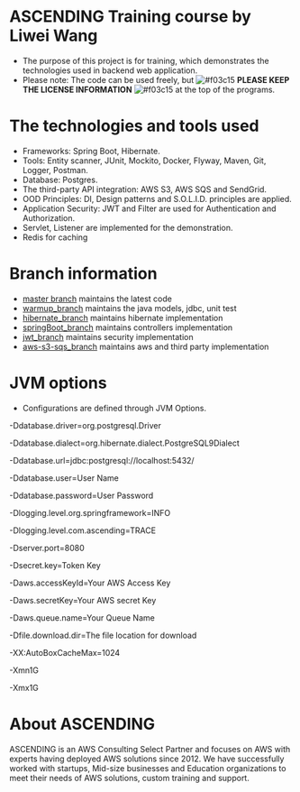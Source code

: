 # ASCENDING Training course by Liwei Wang
* The purpose of this project is for training, which demonstrates the technologies used in backend web application. 
* Please note: The code can be used freely, but ![#f03c15](https://placehold.it/13/f03c15/000000?text=+) **PLEASE KEEP THE LICENSE INFORMATION** ![#f03c15](https://placehold.it/13/f03c15/000000?text=+) at the top of the programs. 

# The technologies and tools used 
* Frameworks: Spring Boot, Hibernate.
* Tools: Entity scanner, JUnit, Mockito, Docker, Flyway, Maven, Git, Logger, Postman.
* Database: Postgres.
* The third-party API integration: AWS S3, AWS SQS and SendGrid.
* OOD Principles: DI, Design patterns and S.O.L.I.D. principles are applied. 
* Application Security: JWT and Filter are used for Authentication and Authorization. 
* Servlet, Listener are implemented for the demonstration.
* Redis for caching

# Branch information

* [master branch](https://github.com/daveywang/Training-Project/tree/master) maintains the latest code
* [warmup_branch](https://github.com/daveywang/Training-Project/tree/warm-up) maintains the java models, jdbc, unit test
* [hibernate_branch](https://github.com/daveywang/Training-Project/tree/hibernate) maintains hibernate implementation
* [springBoot_branch](https://github.com/daveywang/Training-Project/tree/spring-boot) maintains controllers implementation
* [jwt_branch](https://github.com/daveywang/Training-Project/tree/jwt) maintains security implementation
* [aws-s3-sqs_branch](https://github.com/daveywang/Training-Project/tree/aws-s3-sqs)  maintains aws and third party implementation

# JVM options
* Configurations are defined through JVM Options.

-Ddatabase.driver=org.postgresql.Driver

-Ddatabase.dialect=org.hibernate.dialect.PostgreSQL9Dialect

-Ddatabase.url=jdbc:postgresql://localhost:5432/<Database Name>

-Ddatabase.user=User Name

-Ddatabase.password=User Password

-Dlogging.level.org.springframework=INFO

-Dlogging.level.com.ascending=TRACE

-Dserver.port=8080

-Dsecret.key=Token Key

-Daws.accessKeyId=Your AWS Access Key

-Daws.secretKey=Your AWS secret Key

-Daws.queue.name=Your Queue Name

-Dfile.download.dir=The file location for download

-XX:AutoBoxCacheMax=1024

-Xmn1G

-Xmx1G

# About ASCENDING

ASCENDING is an AWS Consulting Select Partner and focuses on AWS with experts having deployed AWS solutions since 2012. We have successfully worked with startups, Mid-size businesses and Education organizations to meet their needs of AWS solutions, custom training and support.

